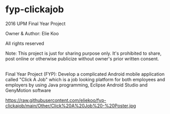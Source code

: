 # fyp-clickajob
2016 UPM Final Year Project <br />

Owner & Author: Elie Koo <br />

All rights reserved <br />

Note: This project is just for sharing purpose only. It's prohibited to share, post online or otherwise publicize without owner's prior written consent. <br /> <br />

Final Year Project (FYP): Develop a complicated Android mobile application called "Click A Job" which is a job looking platform for both employees and employers by using Java programming, Eclipse Android Studio and GenyMotion software <br />


https://raw.githubusercontent.com/eliekoo/fyp-clickajob/main/Other/Click%20A%20Job%20-%20Poster.jpg